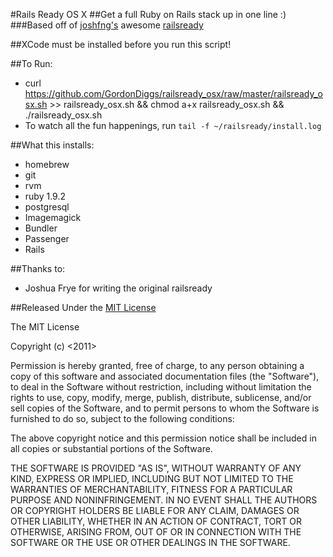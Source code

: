 #Rails Ready OS X
##Get a full Ruby on Rails stack up in one line :)
###Based off of [joshfng's](https://github.com/joshfng) awesome [railsready](https://github.com/joshfng/railsready)

##XCode must be installed before you run this script!

##To Run:
  * curl https://github.com/GordonDiggs/railsready_osx/raw/master/railsready_osx.sh >> railsready_osx.sh && chmod a+x railsready_osx.sh && ./railsready_osx.sh
  * To watch all the fun happenings, run `tail -f ~/railsready/install.log`

##What this installs:
  * homebrew
  * git
  * rvm
  * ruby 1.9.2
  * postgresql
  * Imagemagick
  * Bundler
  * Passenger
  * Rails

##Thanks to:
  * Joshua Frye for writing the original railsready

##Released Under the [MIT License](http://www.opensource.org/licenses/mit-license.php)

The MIT License

Copyright (c) <2011> <Gordon Diggs>

Permission is hereby granted, free of charge, to any person obtaining a copy
of this software and associated documentation files (the "Software"), to deal
in the Software without restriction, including without limitation the rights
to use, copy, modify, merge, publish, distribute, sublicense, and/or sell
copies of the Software, and to permit persons to whom the Software is
furnished to do so, subject to the following conditions:

The above copyright notice and this permission notice shall be included in
all copies or substantial portions of the Software.

THE SOFTWARE IS PROVIDED "AS IS", WITHOUT WARRANTY OF ANY KIND, EXPRESS OR
IMPLIED, INCLUDING BUT NOT LIMITED TO THE WARRANTIES OF MERCHANTABILITY,
FITNESS FOR A PARTICULAR PURPOSE AND NONINFRINGEMENT. IN NO EVENT SHALL THE
AUTHORS OR COPYRIGHT HOLDERS BE LIABLE FOR ANY CLAIM, DAMAGES OR OTHER
LIABILITY, WHETHER IN AN ACTION OF CONTRACT, TORT OR OTHERWISE, ARISING FROM,
OUT OF OR IN CONNECTION WITH THE SOFTWARE OR THE USE OR OTHER DEALINGS IN
THE SOFTWARE.